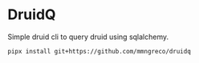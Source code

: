 # DruidQ

Simple druid cli to query druid using sqlalchemy.


```
pipx install git+https://github.com/mmngreco/druidq
```

